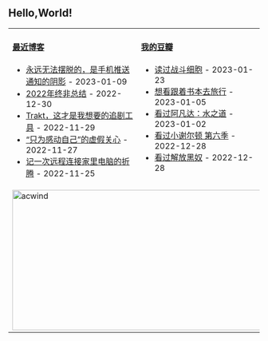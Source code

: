 ## Hello,World!

<table width="95%">
<tr>
<td valign="top" width="50%">

#### <a href="https://blog.acwinds.com" target="_blank">最近博客</a>

<!-- blog starts -->
* <a href='https://blog.acwinds.com/%E5%BF%83%E6%83%85%E9%9A%8F%E7%AC%94/2023/01/09/phonepush.html' target='_blank'>永远无法摆脱的，是手机推送通知的阴影</a> - 2023-01-09
* <a href='https://blog.acwinds.com/%E5%BF%83%E6%83%85%E9%9A%8F%E7%AC%94/2022/12/30/2022ending.html' target='_blank'>2022年终非总结</a> - 2022-12-30
* <a href='https://blog.acwinds.com/%E6%88%91%E7%88%B1%E7%BE%8E%E5%89%A7/2022/11/29/Trakt.html' target='_blank'>Trakt，这才是我想要的追剧工具</a> - 2022-11-29
* <a href='https://blog.acwinds.com/%E5%BF%83%E6%83%85%E9%9A%8F%E7%AC%94/2022/11/27/false-touching.html' target='_blank'>“只为感动自己”的虚假关心</a> - 2022-11-27
* <a href='https://blog.acwinds.com/%E4%BB%A3%E7%A0%81%E4%BA%BA%E7%94%9F/2022/11/25/how-to-connect-my-home-pc.html' target='_blank'>记一次远程连接家里电脑的折腾</a> - 2022-11-25
<!-- blog ends -->
</td>

<td valign="top" width="50%">
 
#### <a href="https://www.douban.com/people/140078908/" target="_blank">我的豆瓣</a>

<!-- douban starts -->
* <a href='https://book.douban.com/subject/36108560/' target='_blank'>读过战斗细胞</a> - 2023-01-23
* <a href='http://movie.douban.com/subject/34927954/' target='_blank'>想看跟着书本去旅行</a> - 2023-01-05
* <a href='http://movie.douban.com/subject/4811774/' target='_blank'>看过阿凡达：水之道</a> - 2023-01-02
* <a href='http://movie.douban.com/subject/35420024/' target='_blank'>看过小谢尔顿 第六季</a> - 2022-12-28
* <a href='http://movie.douban.com/subject/35099708/' target='_blank'>看过解放黑奴</a> - 2022-12-28
<!-- douban ends -->


</td>

</tr>
 <tr><td colspan="2"><a target="_blank" href="https://trakt.tv/users/acwind"><img width="500" height="281" alt="acwind" src="https://widgets.trakt.tv/users/1f712e5c320ac20984774069f2b6daa7/watched/fanart2@2x.jpg" /></a></td></tr>
  
</table>
